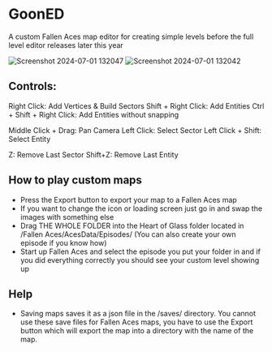 # GoonED

A custom Fallen Aces map editor for creating simple levels before the full level editor releases later this year

![Screenshot 2024-07-01 132047](https://github.com/PlazminDev/GoonED/assets/95005820/21f8eb8c-8187-49a7-8aa8-08b01e46f1fc)
![Screenshot 2024-07-01 132042](https://github.com/PlazminDev/GoonED/assets/95005820/98d2df2b-f77e-4aad-9aad-1388c44de402)

## Controls:

Right Click: Add Vertices & Build Sectors
Shift + Right Click: Add Entities
Ctrl + Shift + Right Click: Add Entities without snapping

Middle Click + Drag: Pan Camera
Left Click: Select Sector
Left Click + Shift: Select Entity

Z: Remove Last Sector
Shift+Z: Remove Last Entity

## How to play custom maps

- Press the Export button to export your map to a Fallen Aces map
- If you want to change the icon or loading screen just go in and swap the images with something else
- Drag THE WHOLE FOLDER into the Heart of Glass folder located in /Fallen Aces/AcesData/Episodes/ (You can also create your own episode if you know how)
- Start up Fallen Aces and select the episode you put your folder in and if you did everything correctly you should see your custom level showing up

## Help

- Saving maps saves it as a json file in the /saves/ directory. You cannot use these save files for Fallen Aces maps, you have to use the Export button which will export the map into a directory with the name of the map.
